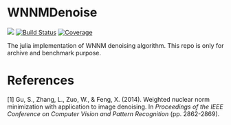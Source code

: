 # WNNMDenoise

![](https://img.shields.io/badge/Julia-1.6-blue)
[![Build Status](https://github.com/johnnychen94/WNNMDenoise.jl/workflows/CI/badge.svg)](https://github.com/johnnychen94/WNNMDenoise.jl/actions)
[![Coverage](https://codecov.io/gh/johnnychen94/WNNMDenoise.jl/branch/master/graph/badge.svg)](https://codecov.io/gh/johnnychen94/WNNMDenoise.jl)

The julia implementation of WNNM denoising algorithm. This repo is only for archive and benchmark
purpose.


# References

[1] Gu, S., Zhang, L., Zuo, W., & Feng, X. (2014). Weighted nuclear norm minimization with application to image denoising. In _Proceedings of the IEEE Conference on Computer Vision and Pattern Recognition_ (pp. 2862-2869).
